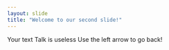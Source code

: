 ```yaml
---
layout: slide
title: "Welcome to our second slide!"
---
```

Your text
Talk is useless
Use the left arrow to go back!
